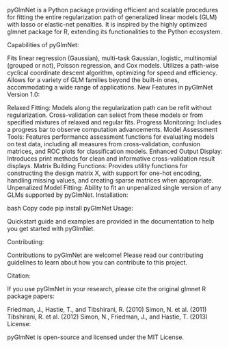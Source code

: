 pyGlmNet is a Python package providing efficient and scalable procedures for fitting the entire regularization path of generalized linear models (GLM) with lasso or elastic-net penalties. It is inspired by the highly optimized glmnet package for R, extending its functionalities to the Python ecosystem.

Capabilities of pyGlmNet:

Fits linear regression (Gaussian), multi-task Gaussian, logistic, multinomial (grouped or not), Poisson regression, and Cox models.
Utilizes a path-wise cyclical coordinate descent algorithm, optimizing for speed and efficiency.
Allows for a variety of GLM families beyond the built-in ones, accommodating a wide range of applications.
New Features in pyGlmNet Version 1.0:

Relaxed Fitting: Models along the regularization path can be refit without regularization. Cross-validation can select from these models or from specified mixtures of relaxed and regular fits.
Progress Monitoring: Includes a progress bar to observe computation advancements.
Model Assessment Tools: Features performance assessment functions for evaluating models on test data, including all measures from cross-validation, confusion matrices, and ROC plots for classification models.
Enhanced Output Display: Introduces print methods for clean and informative cross-validation result displays.
Matrix Building Functions: Provides utility functions for constructing the design matrix X, with support for one-hot encoding, handling missing values, and creating sparse matrices when appropriate.
Unpenalized Model Fitting: Ability to fit an unpenalized single version of any GLMs supported by pyGlmNet.
Installation:

bash
Copy code
pip install pyGlmNet
Usage:

Quickstart guide and examples are provided in the documentation to help you get started with pyGlmNet.

Contributing:

Contributions to pyGlmNet are welcome! Please read our contributing guidelines to learn about how you can contribute to this project.

Citation:

If you use pyGlmNet in your research, please cite the original glmnet R package papers:

Friedman, J., Hastie, T., and Tibshirani, R. (2010)
Simon, N. et al. (2011)
Tibshirani, R. et al. (2012)
Simon, N., Friedman, J., and Hastie, T. (2013)
License:

pyGlmNet is open-source and licensed under the MIT License.

